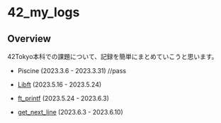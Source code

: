 # 42_my_logs

## Overview
42Tokyo本科での課題について、記録を簡単にまとめていこうと思います。

- Piscine (2023.3.6 - 2023.3.31) //pass

- [Libft](https://github.com/Ishi-eenn/Libft) (2023.5.16 - 2023.5.24)
- [ft_printf](https://github.com/Ishi-eenn/ft_printf) (2023.5.24 - 2023.6.3)
- [get_next_line](https://github.com/Ishi-eenn/get_next_line) (2023.6.3 - 2023.6.10)
